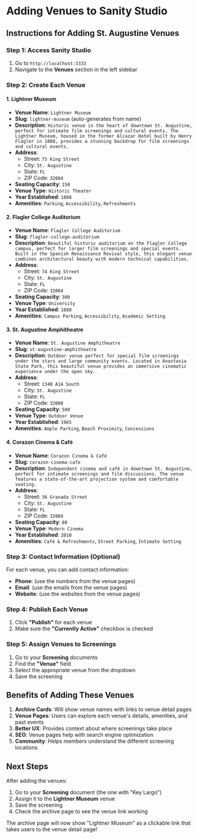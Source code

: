 # Adding Venues to Sanity Studio

## Instructions for Adding St. Augustine Venues

### Step 1: Access Sanity Studio

1. Go to `http://localhost:3333`
2. Navigate to the **Venues** section in the left sidebar

### Step 2: Create Each Venue

#### 1. Lightner Museum

- **Venue Name**: `Lightner Museum`
- **Slug**: `lightner-museum` (auto-generates from name)
- **Description**: `Historic venue in the heart of downtown St. Augustine, perfect for intimate film screenings and cultural events. The Lightner Museum, housed in the former Alcazar Hotel built by Henry Flagler in 1888, provides a stunning backdrop for film screenings and cultural events.`
- **Address**:
  - Street: `75 King Street`
  - City: `St. Augustine`
  - State: `FL`
  - ZIP Code: `32084`
- **Seating Capacity**: `150`
- **Venue Type**: `Historic Theater`
- **Year Established**: `1888`
- **Amenities**: `Parking`, `Accessibility`, `Refreshments`

#### 2. Flagler College Auditorium

- **Venue Name**: `Flagler College Auditorium`
- **Slug**: `flagler-college-auditorium`
- **Description**: `Beautiful historic auditorium on the Flagler College campus, perfect for larger film screenings and special events. Built in the Spanish Renaissance Revival style, this elegant venue combines architectural beauty with modern technical capabilities.`
- **Address**:
  - Street: `74 King Street`
  - City: `St. Augustine`
  - State: `FL`
  - ZIP Code: `32084`
- **Seating Capacity**: `300`
- **Venue Type**: `University`
- **Year Established**: `1888`
- **Amenities**: `Campus Parking`, `Accessibility`, `Academic Setting`

#### 3. St. Augustine Amphitheatre

- **Venue Name**: `St. Augustine Amphitheatre`
- **Slug**: `st-augustine-amphitheatre`
- **Description**: `Outdoor venue perfect for special film screenings under the stars and large community events. Located in Anastasia State Park, this beautiful venue provides an immersive cinematic experience under the open sky.`
- **Address**:
  - Street: `1340 A1A South`
  - City: `St. Augustine`
  - State: `FL`
  - ZIP Code: `32080`
- **Seating Capacity**: `500`
- **Venue Type**: `Outdoor Venue`
- **Year Established**: `1965`
- **Amenities**: `Ample Parking`, `Beach Proximity`, `Concessions`

#### 4. Corazon Cinema & Café

- **Venue Name**: `Corazon Cinema & Café`
- **Slug**: `corazon-cinema-cafe`
- **Description**: `Independent cinema and café in downtown St. Augustine, perfect for intimate screenings and film discussions. The venue features a state-of-the-art projection system and comfortable seating.`
- **Address**:
  - Street: `36 Granada Street`
  - City: `St. Augustine`
  - State: `FL`
  - ZIP Code: `32084`
- **Seating Capacity**: `80`
- **Venue Type**: `Modern Cinema`
- **Year Established**: `2010`
- **Amenities**: `Café & Refreshments`, `Street Parking`, `Intimate Setting`

### Step 3: Contact Information (Optional)

For each venue, you can add contact information:

- **Phone**: (use the numbers from the venue pages)
- **Email**: (use the emails from the venue pages)
- **Website**: (use the websites from the venue pages)

### Step 4: Publish Each Venue

1. Click **"Publish"** for each venue
2. Make sure the **"Currently Active"** checkbox is checked

### Step 5: Assign Venues to Screenings

1. Go to your **Screening** documents
2. Find the **"Venue"** field
3. Select the appropriate venue from the dropdown
4. Save the screening

## Benefits of Adding These Venues

1. **Archive Cards**: Will show venue names with links to venue detail pages
2. **Venue Pages**: Users can explore each venue's details, amenities, and past events
3. **Better UX**: Provides context about where screenings take place
4. **SEO**: Venue pages help with search engine optimization
5. **Community**: Helps members understand the different screening locations

## Next Steps

After adding the venues:

1. Go to your **Screening** document (the one with "Key Largo")
2. Assign it to the **Lightner Museum** venue
3. Save the screening
4. Check the archive page to see the venue link working

The archive page will now show "Lightner Museum" as a clickable link that takes users to the venue detail page!
